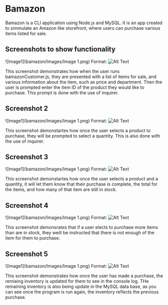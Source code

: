 # Bamazon

Bamazon is a CLI application using Node.js and MySQL.  It is an app created to simmulate an Amazon like storefront, where users can purchase various items listed for sale.

## Screenshots to show functionality

![Image1](bamazon/Images/Image 1.png)
Format: ![Alt Text](url)

This screenshot demonstrates how when the user runs bamazonCustomer.js, they are presented with a list of items for sale, and various information about the item, such as price and department.
Then the user is prompted enter the item ID of the product they would like to purchase.  This prompt is done with the use of inquirer.

## Screenshot 2

![Image1](bamazon/Images/Image 1.png)
Format: ![Alt Text](url)

This screenshot demonstartes how once the user selects a product to purchase, they will be prompted to select a quantity.  This is also done with the use of inquirer.

## Screenshot 3

![Image1](bamazon/Images/Image 1.png)
Format: ![Alt Text](url)

This screenshot demonstartes how once the user selects a product and a quantity, it will let them know that their purchase is complete, the total for the items, and how many of that item are still in stock.

## Screenshot 4

![Image1](bamazon/Images/Image 1.png)
Format: ![Alt Text](url)

This screenshot demonsrates that if a user elects to purchase more items than are in stock, they weill be instructed that there is not enough of the item for them to purchase.

## Screenshot 5

![Image1](bamazon/Images/Image 1.png)
Format: ![Alt Text](url)

This screenshot demonstrates how once the user has made a purchase, the remiaing inventory is updated for them to see in the console log.  THe remaining inventory is also being update in the MySQL data base, as you can see once the program is run again, the inventory reflects the previous purchase.
